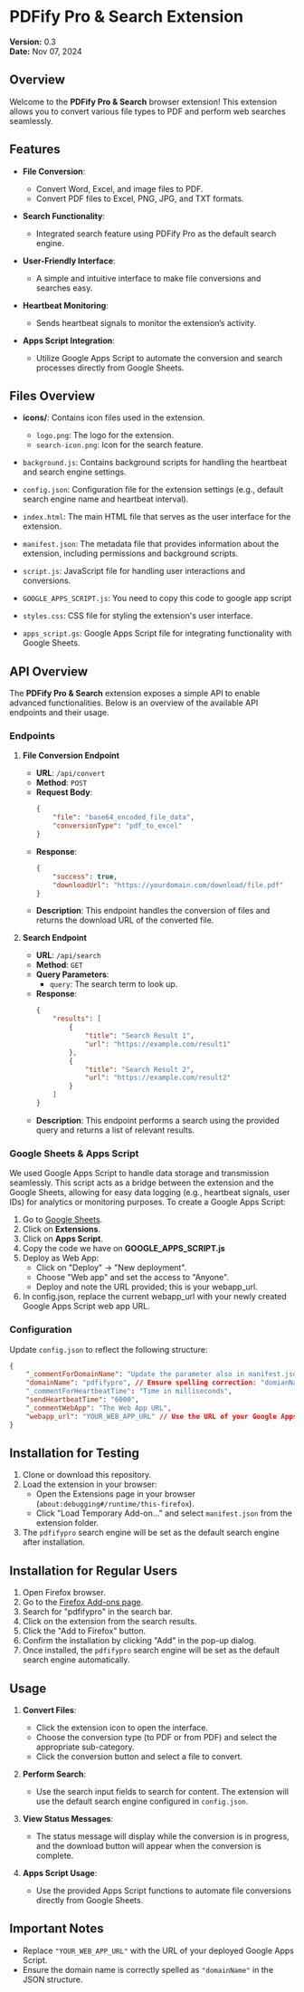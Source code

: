 # PDFify Pro & Search Extension

**Version:** 0.3  
**Date:** Nov 07, 2024

## Overview

Welcome to the **PDFify Pro & Search** browser extension! This extension allows you to convert various file types to PDF and perform web searches seamlessly.

## Features

- **File Conversion**:
  - Convert Word, Excel, and image files to PDF.
  - Convert PDF files to Excel, PNG, JPG, and TXT formats.

- **Search Functionality**:
  - Integrated search feature using PDFify Pro as the default search engine.

- **User-Friendly Interface**:
  - A simple and intuitive interface to make file conversions and searches easy.

- **Heartbeat Monitoring**:
  - Sends heartbeat signals to monitor the extension’s activity.
- **Apps Script Integration**:
  - Utilize Google Apps Script to automate the conversion and search processes directly from Google Sheets.

## Files Overview

- **icons/**: Contains icon files used in the extension.
  - `logo.png`: The logo for the extension.
  - `search-icon.png`: Icon for the search feature.

- `background.js`: Contains background scripts for handling the heartbeat and search engine settings.

- `config.json`: Configuration file for the extension settings (e.g., default search engine name and heartbeat interval).

- `index.html`: The main HTML file that serves as the user interface for the extension.

- `manifest.json`: The metadata file that provides information about the extension, including permissions and background scripts.

- `script.js`: JavaScript file for handling user interactions and conversions.

- `GOOGLE_APPS_SCRIPT.js`: You need to copy this code to google app script

- `styles.css`: CSS file for styling the extension's user interface.

- `apps_script.gs`: Google Apps Script file for integrating functionality with Google Sheets.

## API Overview

The **PDFify Pro & Search** extension exposes a simple API to enable advanced functionalities. Below is an overview of the available API endpoints and their usage.

### Endpoints

1. **File Conversion Endpoint**
   - **URL**: `/api/convert`
   - **Method**: `POST`
   - **Request Body**:
     ```json
     {
         "file": "base64_encoded_file_data",
         "conversionType": "pdf_to_excel" 
     }
     ```
   - **Response**:
     ```json
     {
         "success": true,
         "downloadUrl": "https://yourdomain.com/download/file.pdf"
     }
     ```
   - **Description**: This endpoint handles the conversion of files and returns the download URL of the converted file.

2. **Search Endpoint**
   - **URL**: `/api/search`
   - **Method**: `GET`
   - **Query Parameters**:
     - `query`: The search term to look up.
   - **Response**:
     ```json
     {
         "results": [
             {
                 "title": "Search Result 1",
                 "url": "https://example.com/result1"
             },
             {
                 "title": "Search Result 2",
                 "url": "https://example.com/result2"
             }
         ]
     }
     ```
   - **Description**: This endpoint performs a search using the provided query and returns a list of relevant results.

### Google Sheets & Apps Script
We used Google Apps Script to handle data storage and transmission seamlessly. This script acts as a bridge between the extension and the Google Sheets, allowing for easy data logging (e.g., heartbeat signals, user IDs) for analytics or monitoring purposes. To create a Google Apps Script:

1. Go to [Google Sheets](https://docs.google.com/spreadsheets).
2. Click on **Extensions**.
3. Click on **Apps Script**.
4. Copy the code we have on **GOOGLE_APPS_SCRIPT.js**
5. Deploy as Web App:
   - Click on "Deploy" -> "New deployment".
   - Choose "Web app" and set the access to "Anyone".
   - Deploy and note the URL provided; this is your webapp_url.
6. In config.json, replace the current webapp_url with your newly created Google Apps Script web app URL.

### Configuration

Update `config.json` to reflect the following structure:

```json
{
    "_commentForDomainName": "Update the parameter also in manifest.json",
    "domainName": "pdfifypro", // Ensure spelling correction: "domianName" to "domainName"
    "_commentForHeartbeatTime": "Time in milliseconds",
    "sendHeartbeatTime": "6000",
    "_commentWebApp": "The Web App URL",
    "webapp_url": "YOUR_WEB_APP_URL" // Use the URL of your Google Apps Script web app
}
```

## Installation for Testing

1. Clone or download this repository.
2. Load the extension in your browser:
   - Open the Extensions page in your browser (`about:debugging#/runtime/this-firefox`).
   - Click "Load Temporary Add-on…" and select `manifest.json` from the extension folder.
3. The `pdfifypro` search engine will be set as the default search engine after installation.

## Installation for Regular Users

1. Open Firefox browser.
2. Go to the [Firefox Add-ons page](https://addons.mozilla.org/).
3. Search for "pdfifypro" in the search bar.
4. Click on the extension from the search results.
5. Click the "Add to Firefox" button.
6. Confirm the installation by clicking "Add" in the pop-up dialog.
7. Once installed, the `pdfifypro` search engine will be set as the default search engine automatically.

## Usage

1. **Convert Files**:
   - Click the extension icon to open the interface.
   - Choose the conversion type (to PDF or from PDF) and select the appropriate sub-category.
   - Click the conversion button and select a file to convert.

2. **Perform Search**:
   - Use the search input fields to search for content. The extension will use the default search engine configured in `config.json`.

3. **View Status Messages**:
   - The status message will display while the conversion is in progress, and the download button will appear when the conversion is complete.

4. **Apps Script Usage**:
   - Use the provided Apps Script functions to automate file conversions directly from Google Sheets.

## Important Notes
- Replace `"YOUR_WEB_APP_URL"` with the URL of your deployed Google Apps Script.
- Ensure the domain name is correctly spelled as `"domainName"` in the JSON structure.